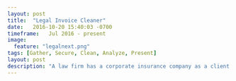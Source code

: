 ```yaml
---
layout: post
title:  "Legal Invoice Cleaner"
date:   2016-10-20 15:40:03 -0700
timeframe:   Jul 2016 - present
image:
  feature: "legalnext.png"
tags: [Gather, Secure, Clean, Analyze, Present]
layout: post
description: "A law firm has a corporate insurance company as a client.  This insurance company requires invoices to be in a specific format and use certain codes, langauge, etc or it would write off invoice line items.  I wrote a program that automated the process of transforming and standardinzing their invoice preparation without changing their existing workflow.  Saves them over 48 hours a month."
---
```

